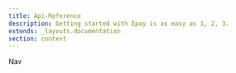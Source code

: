 ```yaml
---
title: Api-Reference
description: Getting started with Epay is as easy as 1, 2, 3.
extends: _layouts.documentation
section: content
---
```

Nav